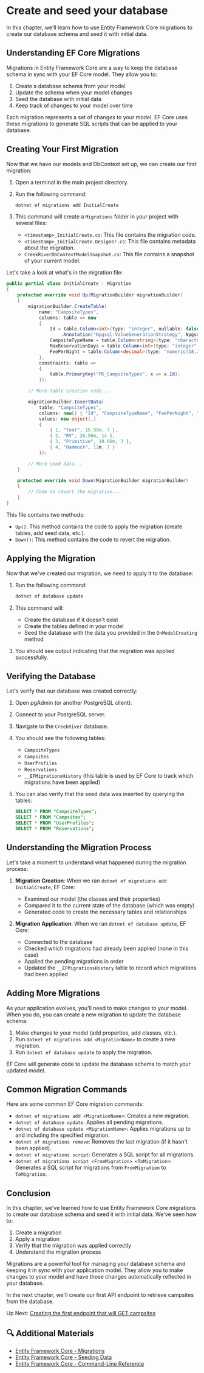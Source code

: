 # Create and seed your database

In this chapter, we'll learn how to use Entity Framework Core migrations to create our database schema and seed it with initial data.

## Understanding EF Core Migrations

Migrations in Entity Framework Core are a way to keep the database schema in sync with your EF Core model. They allow you to:

1. Create a database schema from your model
2. Update the schema when your model changes
3. Seed the database with initial data
4. Keep track of changes to your model over time

Each migration represents a set of changes to your model. EF Core uses these migrations to generate SQL scripts that can be applied to your database.

## Creating Your First Migration

Now that we have our models and DbContext set up, we can create our first migration:

1. Open a terminal in the main project directory.

2. Run the following command:
   ```bash
   dotnet ef migrations add InitialCreate
   ```

3. This command will create a `Migrations` folder in your project with several files:
   - `<timestamp>_InitialCreate.cs`: This file contains the migration code.
   - `<timestamp>_InitialCreate.Designer.cs`: This file contains metadata about the migration.
   - `CreekRiverDbContextModelSnapshot.cs`: This file contains a snapshot of your current model.

Let's take a look at what's in the migration file:

```csharp
public partial class InitialCreate : Migration
{
    protected override void Up(MigrationBuilder migrationBuilder)
    {
        migrationBuilder.CreateTable(
            name: "CampsiteTypes",
            columns: table => new
            {
                Id = table.Column<int>(type: "integer", nullable: false)
                    .Annotation("Npgsql:ValueGenerationStrategy", NpgsqlValueGenerationStrategy.IdentityByDefaultColumn),
                CampsiteTypeName = table.Column<string>(type: "character varying(50)", maxLength: 50, nullable: false),
                MaxReservationDays = table.Column<int>(type: "integer", nullable: false),
                FeePerNight = table.Column<decimal>(type: "numeric(18,2)", nullable: false)
            },
            constraints: table =>
            {
                table.PrimaryKey("PK_CampsiteTypes", x => x.Id);
            });

        // More table creation code...

        migrationBuilder.InsertData(
            table: "CampsiteTypes",
            columns: new[] { "Id", "CampsiteTypeName", "FeePerNight", "MaxReservationDays" },
            values: new object[,]
            {
                { 1, "Tent", 15.99m, 7 },
                { 2, "RV", 26.50m, 14 },
                { 3, "Primitive", 10.00m, 3 },
                { 4, "Hammock", 12m, 7 }
            });

        // More seed data...
    }

    protected override void Down(MigrationBuilder migrationBuilder)
    {
        // Code to revert the migration...
    }
}
```

This file contains two methods:
- `Up()`: This method contains the code to apply the migration (create tables, add seed data, etc.).
- `Down()`: This method contains the code to revert the migration.

## Applying the Migration

Now that we've created our migration, we need to apply it to the database:

1. Run the following command:
   ```bash
   dotnet ef database update
   ```

2. This command will:
   - Create the database if it doesn't exist
   - Create the tables defined in your model
   - Seed the database with the data you provided in the `OnModelCreating` method

3. You should see output indicating that the migration was applied successfully.

## Verifying the Database

Let's verify that our database was created correctly:

1. Open pgAdmin (or another PostgreSQL client).
2. Connect to your PostgreSQL server.
3. Navigate to the `CreekRiver` database.
4. You should see the following tables:
   - `CampsiteTypes`
   - `Campsites`
   - `UserProfiles`
   - `Reservations`
   - `__EFMigrationsHistory` (this table is used by EF Core to track which migrations have been applied)

5. You can also verify that the seed data was inserted by querying the tables:
   ```sql
   SELECT * FROM "CampsiteTypes";
   SELECT * FROM "Campsites";
   SELECT * FROM "UserProfiles";
   SELECT * FROM "Reservations";
   ```

## Understanding the Migration Process

Let's take a moment to understand what happened during the migration process:

1. **Migration Creation**: When we ran `dotnet ef migrations add InitialCreate`, EF Core:
   - Examined our model (the classes and their properties)
   - Compared it to the current state of the database (which was empty)
   - Generated code to create the necessary tables and relationships

2. **Migration Application**: When we ran `dotnet ef database update`, EF Core:
   - Connected to the database
   - Checked which migrations had already been applied (none in this case)
   - Applied the pending migrations in order
   - Updated the `__EFMigrationsHistory` table to record which migrations had been applied

## Adding More Migrations

As your application evolves, you'll need to make changes to your model. When you do, you can create a new migration to update the database schema:

1. Make changes to your model (add properties, add classes, etc.).
2. Run `dotnet ef migrations add <MigrationName>` to create a new migration.
3. Run `dotnet ef database update` to apply the migration.

EF Core will generate code to update the database schema to match your updated model.

## Common Migration Commands

Here are some common EF Core migration commands:

- `dotnet ef migrations add <MigrationName>`: Creates a new migration.
- `dotnet ef database update`: Applies all pending migrations.
- `dotnet ef database update <MigrationName>`: Applies migrations up to and including the specified migration.
- `dotnet ef migrations remove`: Removes the last migration (if it hasn't been applied).
- `dotnet ef migrations script`: Generates a SQL script for all migrations.
- `dotnet ef migrations script <FromMigration> <ToMigration>`: Generates a SQL script for migrations from `FromMigration` to `ToMigration`.

## Conclusion

In this chapter, we've learned how to use Entity Framework Core migrations to create our database schema and seed it with initial data. We've seen how to:

1. Create a migration
2. Apply a migration
3. Verify that the migration was applied correctly
4. Understand the migration process

Migrations are a powerful tool for managing your database schema and keeping it in sync with your application model. They allow you to make changes to your model and have those changes automatically reflected in your database.

In the next chapter, we'll create our first API endpoint to retrieve campsites from the database.

Up Next: [Creating the first endpoint that will GET campsites](./creek-river-endpoints-organization.md)

## 🔍 Additional Materials

- [Entity Framework Core - Migrations](https://docs.microsoft.com/en-us/ef/core/managing-schemas/migrations/)
- [Entity Framework Core - Seeding Data](https://docs.microsoft.com/en-us/ef/core/modeling/data-seeding)
- [Entity Framework Core - Command-Line Reference](https://docs.microsoft.com/en-us/ef/core/cli/dotnet)